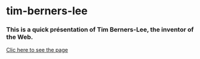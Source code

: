 # tim-berners-lee

### This is a quick présentation of **Tim Berners-Lee**, the inventor of the Web.
[Clic here to see the page]( https://housseynou.github.io/tim-berners-lee/.)